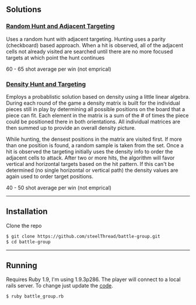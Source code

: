 ## Solutions

### [Random Hunt and Adjacent Targeting](https://github.com/steelThread/battle-group/blob/master/algos/adjacent_targeting.rb)

Uses a random hunt with adjacent targeting.  Hunting uses a parity (checkboard)
based approach.  When a hit is observed, all of the adjacent cells not already
visited are searched until there are no more focused targets at which point the
hunt continues

60 - 65 shot average per win (not emprical)

### [Density Hunt and Targeting](https://github.com/steelThread/battle-group/blob/master/algos/probability_targeting.rb)

Employs a probablistic solution based on density using a little linear
algebra.  During each round of the game a density matrix is built for
the individual pieces still in play by determining all possible positions
on the board that a piece can fit.  Each element in the matrix is a sum of
the # of times the piece could be positioned there in both orientations.  All
individual matrices are then summed up to provide an overall density picture.

While hunting, the densest positions in the matrix are visited first.
If more than one position is found, a random sample is taken from the
set.  Once a hit is observed the targeting initially uses the density info
to order the adjacent cells to attack. After two or more hits, the algorithm
will favor vertical and horizontal targets based on the hit pattern.  If this can't
be determined (no single horizontal or vertical path) the density values
are again used to order target positions.

40 - 50 shot average per win (not emprical)

----

## Installation

Clone the repo

```bash
$ git clone https://github.com/steelThread/battle-group.git
$ cd battle-group
```

----
## Running

Requires Ruby 1.9, I'm using 1.9.3p286.  The player will connect to a local rails server.  To
change just update the [code](https://github.com/steelThread/battle-group/blob/master/battle_group.rb#L295).

```bash
$ ruby battle_group.rb
```
